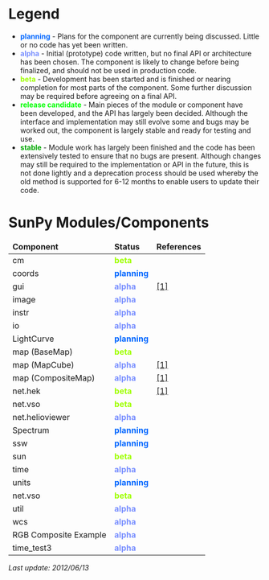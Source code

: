 # Legend

* <font color='#0066ff'><b>planning</b></font> - Plans for the component are currently being discussed. Little or no code has yet been written.
* <font color='#798FFF'><b>alpha</b></font> - Initial (prototype) code written, but no final API or architecture has been chosen. The component is likely to change before being finalized, and should not be used in production code.
* <font color='#9FFF00'><b>beta</b></font> - Development has been started and is finished or nearing completion for most parts of the component. Some further discussion may be required before agreeing on a final API.
* <font color='#00ff00'><b>release candidate</b></font> - Main pieces of the module or component have been developed, and the API has largely been decided. Although the interface and implementation may still evolve some and bugs may be worked out, the component is largely stable and ready for testing and use.
* <font color='#00a800'><b>stable</b></font> - Module work has largely been finished and the code has been extensively tested to ensure that no bugs are present. Although changes may still be required to the implementation or API in the future, this is not done lightly and a deprecation process should be used whereby the old method is supported for 6-12 months to enable users to update their code.

# SunPy Modules/Components

<table>
<thead>
    <tr>
        <td><b>Component</b></td>
        <td><b>Status</b></td>
        <td><b>References</b></td>
    </tr>
</thead>
<tbody>
    <tr>
        <td>cm</td>
        <td><font color='#9FFF00'><b>beta</b></font></td>
        <td></td>
    </tr>
    <tr>
        <td>coords</td>
        <td><font color='#0066ff'><b>planning</b></font></td>
        <td></td>
    </tr>
    <tr>
        <td>gui</td>
        <td><font color='#798FFF'><b>alpha</b></font></td>
        <td><a href='http://www.sunpy.org/2011/09/13/sunpy-plotman-introduction/'>[1]</a></td>
    </tr>
    <tr>
        <td>image</td>
        <td><font color='#798FFF'><b>alpha</b></font></td>
        <td></td>
    </tr>
    <tr>
        <td>instr</td>
        <td><font color='#798FFF'><b>alpha</b></font></td>
        <td></td>
    </tr>
    <tr>
        <td>io</td>
        <td><font color='#798FFF'><b>alpha</b></font></td>
        <td></td>
    </tr>
    <tr>
        <td>LightCurve</td>
        <td><font color='#0066ff'><b>planning</b></font></td>
        <td></td>
    <tr>
        <td>map (BaseMap)</td>
        <td><font color='#9FFF00'><b>beta</b></font></td>
        <td></td>
    </tr>
    <tr>
        <td>map (MapCube)</td>
        <td><font color='#798FFF'><b>alpha</b></font></td>
        <td><a href='http://www.sunpy.org/2012/01/11/making-difference-movies-with-sunpy-and-ffmpeg/'>[1]</a></td>
    </tr>
    <tr>
        <td>map (CompositeMap)</td>
        <td><font color='#798FFF'><b>alpha</b></font></td>
        <td><a href='https://groups.google.com/forum/?fromgroups#!topic/sunpy/Y5-Yy_RTnfU'>[1]</a></td>
    </tr>
    <tr>
        <td>net.hek</td>
        <td><font color='#9FFF00'><b>beta</b></font></td>
        <td><a href='https://groups.google.com/forum/?fromgroups#!topic/sunpy/CrOJ8JUBcXA'>[1]</a></td>
    </tr>
    <tr>
        <td>net.vso</td>
        <td><font color='#9FFF00'><b>beta</b></font></td>
        <td></td>
    </tr>
    <tr>
        <td>net.helioviewer</td>
        <td><font color='#798FFF'><b>alpha</b></font></td>
        <td></td>
    </tr>
    <tr>
        <td>Spectrum</td>
        <td><font color='#0066ff'><b>planning</b></font></td>
        <td></td>
    </tr>
    <tr>
        <td>ssw</td>
        <td><font color='#0066ff'><b>planning</b></font></td>
        <td></td>
    </tr>
    <tr>
        <td>sun</td>
        <td><font color='#9FFF00'><b>beta</b></font></td>
        <td></td>
    </tr>
    <tr>
        <td>time</td>
        <td><font color='#798FFF'><b>alpha</b></font></td>
        <td></td>
    </tr>
    <tr>
        <td>units</td>
        <td><font color='#0066ff'><b>planning</b></font></td>
        <td></td>
    </tr>
    <tr>
        <td>net.vso</td>
        <td><font color='#9FFF00'><b>beta</b></font></td>
        <td></td>
    </tr>
    <tr>
        <td>util</td>
        <td><font color='#798FFF'><b>alpha</b></font></td>
        <td></td>
    </tr>
    <tr>
        <td>wcs</td>
        <td><font color='#798FFF'><b>alpha</b></font></td>
        <td></td>
    </tr>    
    <tr>
        <td>RGB Composite Example</td>
        <td><font color='#798FFF'><b>alpha</b></font></td>
        <td></td>
    </tr>
    <tr>
        <td>time_test3</td>
        <td><font color='#798FFF'><b>alpha</b></font></td>
        <td></td>
    </tr>
</tbody>
</table>

_Last update: 2012/06/13_